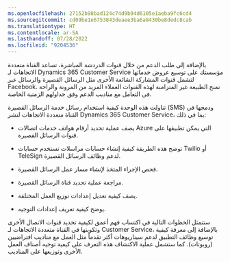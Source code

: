 ```yaml
---
ms.openlocfilehash: 27152b98bad124c74d9b94d6105e1aeba9fc6cd4
ms.sourcegitcommit: cd09be1e6753843deaee3ba6a8430be8dedc8cab
ms.translationtype: HT
ms.contentlocale: ar-SA
ms.lasthandoff: 07/28/2022
ms.locfileid: "9204536"
---
```

بالإضافة إلى طلب الدعم من خلال قنوات الدردشة المباشرة، تساعد القناة متعددة الاتجاهات لـ Dynamics 365 Customer Service مؤسستك على توسيع عروض خدماتها لتشمل قنوات المشاركة الشائعة الأخرى مثل الرسائل القصيرة والرسائل عبر Facebook. تمنح الطبيعة غير المتزامنة لهذه القنوات العملاء المزيد من المرونة والراحة في التعامل مع مناديب الدعم وفق جداولهم الزمنية الخاصة.

تناولت هذه الوحدة كيفية استخدام رسائل خدمة الرسائل القصيرة (SMS) ودمجها في القناة متعددة الاتجاهات لنشر Dynamics 365 Customer Service، بما في ذلك:

-  يصف عملية تحديد أرقام هواتف خدمات اتصالات Azure التي يمكن تطبيقها على قنوات الرسائل القصيرة.

-  توضح هذه الطريقة كيفية إنشاء حسابات مراسلات تستخدم حسابات Twilio أو TeleSign لدعم وظائف الرسائل القصيرة.  

-  فحص الإجراء المتخذ لإنشاء مسار عمل الرسائل القصيرة.

-  مراجعة عملية تحديد قناة الرسائل القصيرة.

-  يصف كيفية تعديل إعدادات توزيع العمل المختلفة. 

-  يوضح كيفية تعريف إعدادات التوجيه.  

ستتمثل الخطوات التالية في اكتساب فهم أعمق لكيفية تحديد قنوات الاتصال الأخرى وتكوينها في القناة متعددة الاتجاهات لـ Customer Service، بالإضافة إلى معرفة كيفية توسيع وظائف التطبيق لدعم سيناريوهات أكثر تقدماً مثل العمل مع مناديب افتراضيين (روبوتات). كما ستشمل عملية الاكتشاف هذه التعرف على كيفية توجيه أصناف العمل الأخرى وتوزيعها على المناديب.
